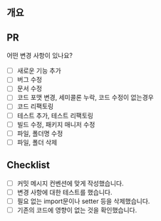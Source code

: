 ## 개요
<!---- 변경 사항 및 관련 이슈에 대해 간단하게 작성해주세요. 어떻게보다 무엇을 왜 수정했는지 설명해주세요. -->


## PR 
어떤 변경 사항이 있나요?

- [ ] 새로운 기능 추가
- [ ] 버그 수정
- [ ] 문서 수정
- [ ] 코드 포맷 변경, 세미콜론 누락, 코드 수정이 없는경우
- [ ] 코드 리팩토링
- [ ] 테스트 추가, 테스트 리팩토링
- [ ] 빌드 수정, 패키지 매니저 수정
- [ ] 파일, 폴더명 수정
- [ ] 파일, 폴더 삭제

## Checklist

- [ ] 커밋 메시지 컨벤션에 맞게 작성했습니다.
- [ ] 변경 사항에 대한 테스트를 했습니다.
- [ ] 필요 없는 import문이나 setter 등을 삭제했습니다.
- [ ] 기존의 코드에 영향이 없는 것을 확인했습니다.
